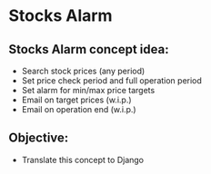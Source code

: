 # Stocks Alarm

## Stocks Alarm concept idea:
  - Search stock prices (any period)
  - Set price check period and full operation period
  - Set alarm for min/max price targets
  - Email on target prices (w.i.p.)
  - Email on operation end (w.i.p.)

## Objective:
  - Translate this concept to Django
